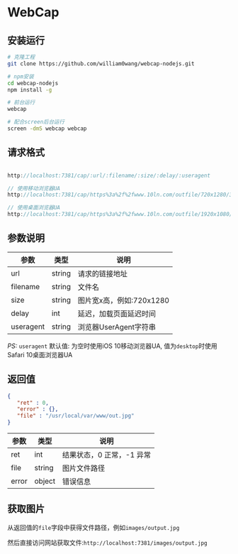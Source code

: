 # WebCap

## 安装运行

```bash
# 克隆工程
git clone https://github.com/william0wang/webcap-nodejs.git

# npm安装
cd webcap-nodejs
npm install -g

# 前台运行
webcap

# 配合screen后台运行
screen -dmS webcap webcap
```

## 请求格式

```js

http://localhost:7381/cap/:url/:filename/:size/:delay/:useragent

// 使用移动浏览器UA
http://localhost:7381/cap/https%3a%2f%2fwww.10ln.com/outfile/720x1280/3

// 使用桌面浏览器UA
http://localhost:7381/cap/https%3a%2f%2fwww.10ln.com/outfile/1920x1080/3/desktop

```

## 参数说明

参数 | 类型 | 说明
---------|----------|---------
 url       | string | 请求的链接地址
 filename  | string | 文件名
 size      | string | 图片宽x高，例如:720x1280
 delay     | int    | 延迟，加载页面延迟时间
 useragent | string | 浏览器UserAgent字符串

 *PS:* `useragent` 默认值: 为空时使用iOS 10移动浏览器UA, 值为`desktop`时使用Safari 10桌面浏览器UA

## 返回值

```json
{
   "ret" : 0,
   "error" : {},
   "file" : "/usr/local/var/www/out.jpg"
}
```

参数 | 类型 | 说明
---------|----------|---------
 ret       | int    | 结果状态，0 正常，-1 异常
 file      | string | 图片文件路径
 error     | object | 错误信息

## 获取图片

从返回值的`file`字段中获得文件路径，例如`images/output.jpg`

然后直接访问网站获取文件:`http://localhost:7381/images/output.jpg`
